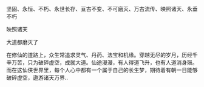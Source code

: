 坚固、永恒、不朽、永世长存、亘古不变、不可磨灭、万古流传、映照诸天、永垂不朽

映照诸天

大道都磨灭了

在修仙的道路上，众生常追求灵气、丹药、法宝和机缘。穿越无尽的岁月，历经千辛万苦，只为破碎虚空，成就大道。仙途漫漫，有人得道飞升，也有人道消身殒。而在这仙侠世界里，每个人心中都有一个属于自己的长生梦，期待着有朝一日能够破碎虚空，遨游诸天万界..
